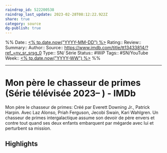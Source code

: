 ```yaml
---
raindrop_id: 522200538
raindrop_last_update: 2023-02-28T08:12:22.922Z
share: true
category: source
dg-publish: true
---
```


%%
Date:: [<% tp.date.now("YYYY-MM-DD") %>](%3C%25%20tp.date.now(%22YYYY-MM-DD%22)%20%25%3E.md)
Rating::
Review:: 
Summary:: 
Author::
Source:: https://www.imdb.com/title/tt13433814/?ref_=nv_sr_srsg_0
Type:: SN/ Série
Status:: #WiP
Tags:: #SN/YouTube
Week:: [<% tp.date.now("YYYY-WW") %>](%3C%25%20tp.date.now(%22YYYY-WW%22)%20%25%3E.md)
%%
***
# Mon père le chasseur de primes (Série télévisée 2023– ) - IMDb

Mon père le chasseur de primes: Créé par Everett Downing Jr., Patrick Harpin. Avec Laz Alonso, Priah Ferguson, Jecobi Swain, Kari Wahlgren. Un chasseur de primes intergalactique assume son devoir de père envers et contre tout quand ses deux enfants embarquent par mégarde avec lui et perturbent sa mission.

## Highlights

